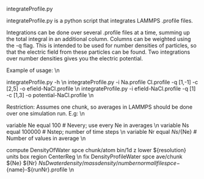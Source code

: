 integrateProfile.py

integrateProfile.py is a python script that integrates LAMMPS .profile files.

Integrations can be done over several .profile files at a time, summing up the total integral in an additional column.
Columns can be weighted using the -q flag. This is intended to be used for number densities of particles, so that the electric field from these particles can be found.
Two integrations over number densities gives you the electric potential.

Example of usage: \n

integrateProfile.py -h \n
integrateProfile.py -i Na.profile Cl.profile -q [1,-1] -c [2,5] -o efield-NaCl.profile \n
integrateProfile.py -i efield-NaCl.profile -q [1] -c [1,3] -o potential-NaCl.profile \n

Restriction: Assumes one chunk, so averages in LAMMPS should be done over one simulation run. E.g: \n

variable Ne equal 100                     # Nevery; use every Ne in averages \n
variable Ns equal 100000                  # Nstep; number of time steps \n
variable Nr equal ${Ns}/${Ne}             # Number of values in average \n

compute DensityOfWater spce chunk/atom bin/1d z lower ${resolution} units box region CenterReg \n
fix DensityProfileWater spce ave/chunk ${Ne} ${Nr} ${Ns} Dwater density/mass density/number norm all file spce-${name}-${runNr}.profile \n


